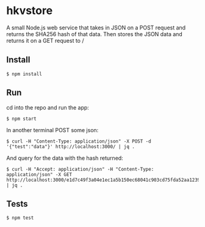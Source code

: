 # hkvstore

A small Node.js web service that takes in JSON on a POST request and returns the SHA256 hash of that data.  Then stores the JSON data and returns it on a GET request to /<hash>

## Install

```
$ npm install
```

## Run

cd into the repo and run the app:

```
$ npm start
```

In another terminal POST some json:

```
$ curl -H "Content-Type: application/json" -X POST -d '{"test":"data"}' http://localhost:3000/ | jq .
```

And query for the data with the hash returned:

```
$ curl -H "Accept: application/json" -H "Content-Type: application/json" -X GET http://localhost:3000/e1d7c49f3a04e1ec1a5b150ec68041c903cd75fda52aa1239fd586439ef1154b | jq .
```

## Tests

```
$ npm test
```
